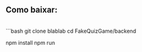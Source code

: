 <h2>Como baixar:</h2><br/>
```bash
git clone blablab
cd FakeQuizGame/backend

npm install
npm run
```
